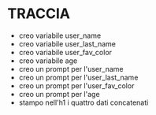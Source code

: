 # TRACCIA
- creo variabile user_name
- creo variabile user_last_name
- creo variabile user_fav_color
- creo variabile age
- creo un prompt per l'user_name
- creo un prompt per l'user_last_name
- creo un prompt per l'user_fav_color
- creo un prompt per l'age
- stampo nell'h1 i quattro dati concatenati